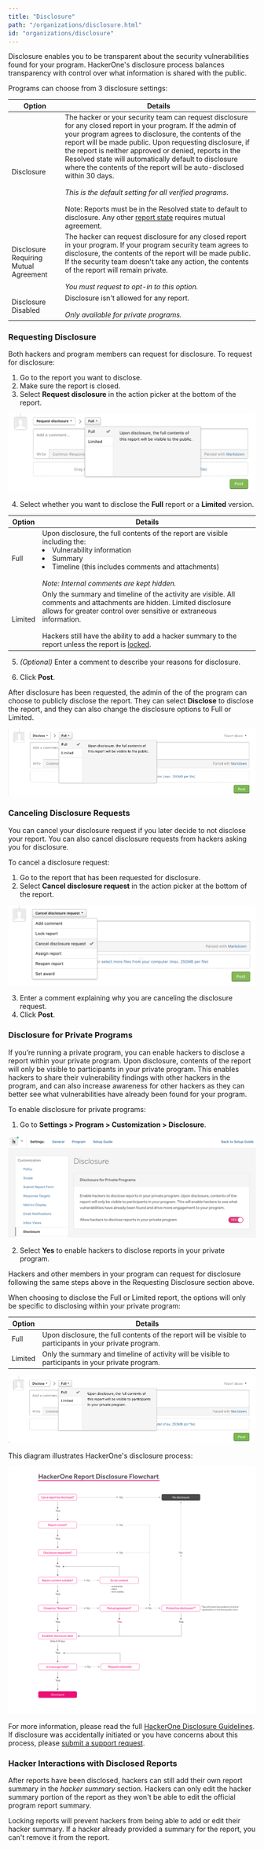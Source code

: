 ```yaml
---
title: "Disclosure"
path: "/organizations/disclosure.html"
id: "organizations/disclosure"
---
```


<style>
.contents {
  margin-left: 1.45rem;
  margin-right: 1.45rem;
  border-radius: 0.3em;
  width: 60%;
}
</style>


Disclosure enables you to be transparent about the security vulnerabilities found for your program. HackerOne's disclosure process balances transparency with control over what information is shared with the public.  

Programs can choose from 3 disclosure settings:

Option | Details
------ | -------
Disclosure | The hacker or your security team can request disclosure for any closed report in your program. If the admin of your program agrees to disclosure, the contents of the report will be made public. Upon requesting disclosure, if the report is neither approved or denied, reports in the Resolved state will automatically default to disclosure where the contents of the report will be auto-disclosed within 30 days.<br> <br>*This is the default setting for all verified programs*.<br><br>Note: Reports must be in the Resolved state to default to disclosure. Any other [report state](/organizations/report-states.html) requires mutual agreement.
Disclosure Requiring Mutual Agreement | The hacker can request disclosure for any closed report in your program. If your program security team agrees to disclosure, the contents of the report will be made public. If the security team doesn't take any action, the contents of the report will remain private. <br><br>*You must request to opt-in to this option.*
Disclosure Disabled | Disclosure isn't allowed for any report. <br><br>*Only available for private programs.*

### Requesting Disclosure

Both hackers and program members can request for disclosure. To request for disclosure:
1. Go to the report you want to disclose.
2. Make sure the report is closed.
3. Select **Request disclosure** in the action picker at the bottom of the report.

![Request Disclosure](./images/disclosure-1.png)

4. Select whether you want to disclose the **Full** report or a **Limited** version.

Option | Details
------ | -------
Full | Upon disclosure, the full contents of the report are visible including the:<li>Vulnerability information</li><li>Summary</li><li>Timeline (this includes comments and attachments)</li><br>*Note: Internal comments are kept hidden.*  
Limited | Only the summary and timeline of the activity are visible. All comments and attachments are hidden. Limited disclosure allows for greater control over sensitive or extraneous information. <br><br>Hackers still have the ability to add a hacker summary to the report unless the report is [locked](locking-reports.html).

5. *(Optional)* Enter a comment to describe your reasons for disclosure.

6. Click **Post**.    

After disclosure has been requested, the admin of the of the program can choose to publicly disclose the report. They can select **Disclose** to disclose the report, and they can also change the disclosure options to Full or Limited.

![Disclose](./images/disclosure-2.png)

### Canceling Disclosure Requests

You can cancel your disclosure request if you later decide to not disclose your report. You can also cancel disclosure requests from hackers asking you for disclosure.

To cancel a disclosure request:
1. Go to the report that has been requested for disclosure.
2. Select **Cancel disclosure request** in the action picker at the bottom of the report.

![cancel disclosure request](./images/cancel-disclosure-request.png)

3. Enter a comment explaining why you are canceling the disclosure request.
4. Click **Post**.

### Disclosure for Private Programs

If you’re running a private program, you can enable hackers to disclose a report within your private program. Upon disclosure, contents of the report will only be visible to participants in your private program. This enables hackers to share their vulnerability findings with other hackers in the program, and can also increase awareness for other hackers as they can better see what vulnerabilities have already been found for your program.  

To enable disclosure for private programs:
1. Go to **Settings > Program > Customization > Disclosure**.

![disclosure settings](./images/disclosure-5.png)

2. Select **Yes** to enable hackers to disclose reports in your private program.

Hackers and other members in your program can request for disclosure following the same steps above in the Requesting Disclosure section above.

When choosing to disclose the Full or Limited report, the options will only be specific to disclosing within your private program:

Option | Details
------ | -------
Full | Upon disclosure, the full contents of the report will be visible to participants in your private program.
Limited | Only the summary and timeline of activity will be visible to participants in your private program.

![disclose for private program](./images/disclosure-3.png)

This diagram illustrates HackerOne's disclosure process:

![disclosure flowchart](./images/disclosure-4.png)

For more information, please read the full [HackerOne Disclosure Guidelines](https://hackerone.com/disclosure-guidelines). If disclosure was accidentally initiated or you have concerns about this process, please [submit a support request](https://support.hackerone.com).

### Hacker Interactions with Disclosed Reports
After reports have been disclosed, hackers can still add their own report summary in the *hacker summary* section. Hackers can only edit the hacker summary portion of the report as they won't be able to edit the official program report summary.

Locking reports will prevent hackers from being able to add or edit their hacker summary. If a hacker already provided a summary for the report, you can't remove it from the report.
